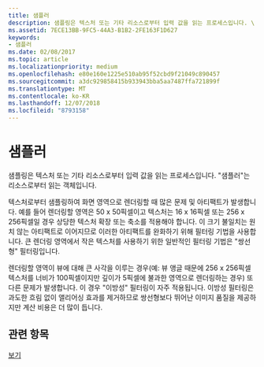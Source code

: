 ```yaml
---
title: 샘플러
description: 샘플링은 텍스처 또는 기타 리소스로부터 입력 값을 읽는 프로세스입니다. \ 0034;샘플러\ 0034;는 리소스로부터 읽는 객체입니다.
ms.assetid: 7ECE13BB-9FC5-44A3-B1B2-2FE163F1D627
keywords:
- 샘플러
ms.date: 02/08/2017
ms.topic: article
ms.localizationpriority: medium
ms.openlocfilehash: e80e160e1225e510ab95f52cbd9f21049c890457
ms.sourcegitcommit: a3dc929858415b933943bba5aa7487ffa721899f
ms.translationtype: MT
ms.contentlocale: ko-KR
ms.lasthandoff: 12/07/2018
ms.locfileid: "8793158"
---
```

# <a name="sampler"></a>샘플러


샘플링은 텍스처 또는 기타 리소스로부터 입력 값을 읽는 프로세스입니다. "샘플러"는 리소스로부터 읽는 객체입니다.

텍스처로부터 샘플링하여 화면 영역으로 렌더링할 때 많은 문제 및 아티팩트가 발생합니다. 예를 들어 렌더링할 영역은 50 x 50픽셀이고 텍스처는 16 x 16픽셀 또는 256 x 256픽셀일 경우 상당한 텍스처 확장 또는 축소를 적용해야 합니다. 이 크기 불일치는 원치 않는 아티팩트로 이어지므로 이러한 아티팩트를 완화하기 위해 필터링 기법을 사용합니다. 큰 렌더링 영역에서 작은 텍스처를 사용하기 위한 일반적인 필터링 기법은 "쌍선형" 필터링입니다.

렌더링할 영역이 뷰에 대해 큰 사각을 이루는 경우(예: 뷰 앵글 때문에 256 x 256픽셀 텍스처를 너비가 100픽셀이지만 깊이가 5픽셀에 불과한 영역으로 렌더링하는 경우) 또 다른 문제가 발생합니다. 이 경우 "이방성" 필터링이 자주 적용됩니다. 이방성 필터링은 과도한 흐림 없이 앨리어싱 효과를 제거하므로 쌍선형보다 뛰어난 이미지 품질을 제공하지만 계산 비용은 더 많이 듭니다.

## <a name="span-idrelated-topicsspanrelated-topics"></a><span id="related-topics"></span>관련 항목


[보기](views.md)

 

 




